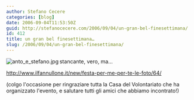 ```yaml
---
author: Stefano Cecere
categories: [blog]
date: 2006-09-04T11:53:50Z
guid: http://stefanocecere.com/2006/09/04/un-gran-bel-finesettimana/
id: 412
title: un gran bel finesettimana…
slug: /2006/09/04/un-gran-bel-finesettimana/
---
```


[<img align="left" alt="anto_e_stefano.jpg" id="image411" title="anto_e_stefano.jpg" src="http://stefanocecere.com/wp-content/uploads/sites/3/2006/09/anto_e_stefano.jpg" />](http://www.ilfannullone.it/new/festa-per-me-per-te-le-foto/64/) stancante, vero, ma…

<http://www.ilfannullone.it/new/festa-per-me-per-te-le-foto/64/>

(colgo l'occasione per ringraziare tutta la Casa del Volontariato che ha organizzato l'evento, e salutare tutti gli amici che abbiamo incontrato!)